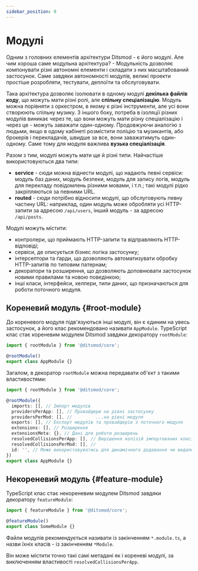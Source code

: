 ```yaml
---
sidebar_position: 0
---
```


# Модулі

Одним з головних елементів архітектури Ditsmod - є його модулі. Але чим хороша саме модульна архітектура? - Модульність дозволяє компонувати різні автономні елементи і складати з них масштабований застосунок. Саме завдяки автономності модулів, великі проекти простіше розробляти, тестувати, деплоїти та обслуговувати.

Така архітектура дозволяє ізолювати в одному модулі **декілька файлів коду**, що можуть мати різні ролі, але **спільну спеціалізацію**. Модуль можна порівняти з оркестром, в якому є різні інструменти, але усі вони створюють спільну музику. З іншого боку, потреба в ізоляції різних модулів виникає через те, що вони можуть мати різну спеціалізацію і через це - можуть заважати один-одному. Продовжуючи аналогію з людьми, якщо в одому кабінеті розмістити поліцію та музикантів, або брокерів і перекладачів, швидше за все, вони заважатимуть один-одному. Саме тому для модуля важлива **вузька спеціалізація**.

Разом з тим, модулі можуть мати ще й різні типи. Найчастіше використовуються два типи:

- **service** - сюди можна віднести модулі, що надають певні сервіси: модуль баз даних, модуль безпеки, модуль для запису логів, модуль для перекладу повідомлень різними мовами, і т.п.; такі модулі рідко закріпляються за певними URL.
- **routed** - сюди потрібно відносити модулі, що обслуговують певну частину URL: наприклад, один модуль може обробляти усі HTTP-запити за адресою `/api/users`, інший модуль - за адресою `/api/posts`.

Модулі можуть містити:
- контролери, що приймають HTTP-запити та відправляють HTTP-відповіді;
- сервіси, де описується бізнес логіка застосунку;
- інтерсептори та ґарди, що дозволяють автоматизувати обробку HTTP-запитів по типовим патернам;
- декоратори та розширення, що дозволяють доповнювати застосунок новими правилами та новою поведінкою;
- інші класи, інтерфейси, хелпери, типи даних, що призначаються для роботи поточного модуля.

## Кореневий модуль {#root-module}

До кореневого модуля підв'язуються інші модулі, він є єдиним на увесь застосунок, а його клас рекомендовано називати `AppModule`. TypeScript клас стає кореневим модулем Ditsmod завдяки декоратору `rootModule`:

```ts
import { rootModule } from '@ditsmod/core';

@rootModule()
export class AppModule {}
```

Загалом, в декоратор `rootModule` можна передавати об'єкт з такими властивостями:

```ts
import { rootModule } from '@ditsmod/core';

@rootModule({
  imports: [], // Імпорт модулів
  providersPerApp: [], // Провайдери на рівні застосунку
  providersPerMod: [], //         ...на рівні модуля
  exports: [], // Експорт модулів та провайдерів з поточного модуля
  extensions: [], // Розширення
  extensionsMeta: {}, // Дані для роботи розширень
  resolvedCollisionsPerApp: [], // Вирішення колізій імпортованих класів на рівні застосунку
  resolvedCollisionsPerMod: [], //                                    ...на рівні модуля
  id: '', // Може використовуватись для динамічного додавання чи видалення модулів
})
export class AppModule {}
```

## Некореневий модуль {#feature-module}

TypeScript клас стає некореневим модулем Ditsmod завдяки декоратору `featureModule`:

```ts
import { featureModule } from '@ditsmod/core';

@featureModule()
export class SomeModule {}
```

Файли модулів рекомендується називати із закінченням `*.module.ts`, а назви їхніх класів - із закінченням `*Module`.

Він може містити точно такі самі метадані як і кореневі модулі, за виключенням властивості `resolvedCollisionsPerApp`.

[1]: https://www.npmjs.com/package/reflect-metadata
